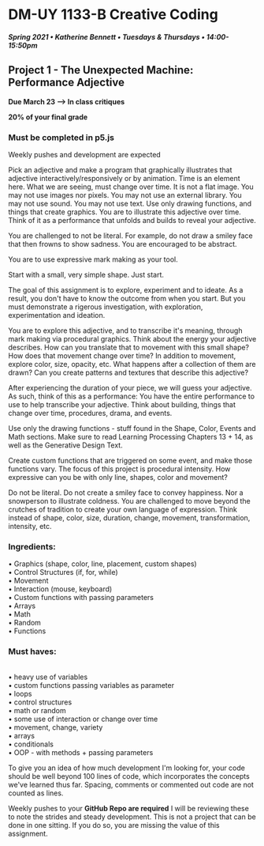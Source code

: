 # DM-UY 1133-B Creative Coding
##### Spring 2021 • Katherine Bennett • Tuesdays & Thursdays • 14:00-15:50pm 


## Project 1 - The Unexpected Machine: Performance Adjective

**Due March 23 --> In class critiques**

**20% of your final grade**

### Must be completed in p5.js

Weekly pushes and development are expected

Pick an adjective and make a program that graphically illustrates that adjective interactively/responsively or by animation. Time is an element here. What we are seeing, must change over time. It is not a flat image. You may not use images nor pixels. You may not use an external library. You may not use sound. You may not use text. Use only drawing functions, and things that create graphics. You are to illustrate this adjective over time. Think of it as a performance that unfolds and builds to reveal your adjective.

You are challenged to not be literal. For example, do not draw a smiley face that then frowns to show sadness. You are encouraged to be abstract.

You are to use expressive mark making as your tool.

Start with a small, very simple shape. Just start.

The goal of this assignment is to explore, experiment and to ideate. As a result, you don't have to know the outcome from when you start. But you must demonstrate a rigerous investigation, with exploration, experimentation and ideation.

You are to explore this adjective, and to transcribe it's meaning, through mark making via procedural graphics. Think about the energy your adjective describes. How can you translate that to movement with this small shape? How does that movement change over time? In addition to movement, explore color, size, opacity, etc. What happens after a collection of them are drawn? Can you create patterns and textures that describe this adjective?

After experiencing the duration of your piece, we will guess your adjective. As such, think of this as a performance: You have the entire performance to use to help transcribe your adjective. Think about building, things that change over time, procedures, drama, and events.

Use only the drawing functions - stuff found in the Shape, Color, Events and Math sections. Make sure to read Learning Processing Chapters 13 + 14, as well as the Generative Design Text.

Create custom functions that are triggered on some event, and make those functions vary. The focus of this project is procedural intensity. How expressive can you be with only line, shapes, color and movement?

Do not be literal. Do not create a smiley face to convey happiness. Nor a snowperson to illustrate coldness. You are challenged to move beyond the crutches of tradition to create your own language of expression. Think instead of shape, color, size, duration, change, movement, transformation, intensity, etc.

### Ingredients: <br>

• Graphics (shape, color, line, placement, custom shapes) <br>
• Control Structures (if, for, while) <br>
• Movement <br>
• Interaction (mouse, keyboard)<br>
• Custom functions with passing parameters<br>
• Arrays<br>
• Math <br>
• Random <br>
• Functions

### Must haves: 
<br>
	• heavy use of variables<br>
	• custom functions passing variables as parameter <br>
	• loops <br>
	• control structures <br>
	• math or random <br>
	• some use of interaction or change over time <br>
	• movement, change, variety <br>
	• arrays <br>
	• conditionals <br>
	• OOP - with methods + passing parameters <br>

	
To give you an idea of how much development I'm looking for, your code should be well beyond 100 lines of code, which incorporates the concepts we've learned thus far. Spacing, comments or commented out code are not counted as lines.

Weekly pushes to your **GitHub Repo are required** I will be reviewing these to note the strides and steady development. This is not a project that can be done in one sitting. If you do so, you are missing the value of this assignment.